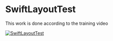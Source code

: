 # SwiftLayoutTest

This work is done according to the training video 

[![SwiftLayoutTest](https://img.youtube.com/vi/_U6_l58Cv4E/0.jpg)](https://www.youtube.com/watch?v=_U6_l58Cv4E)
